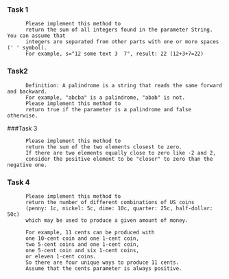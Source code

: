 ### Task 1 


          Please implement this method to
          return the sum of all integers found in the parameter String. You can assume that
          integers are separated from other parts with one or more spaces (' ' symbol).
          For example, s="12 some text 3  7", result: 22 (12+3+7=22)
          
          
### Task2 


          Definition: A palindrome is a string that reads the same forward and backward.
          For example, "abcba" is a palindrome, "abab" is not.
          Please implement this method to
          return true if the parameter is a palindrome and false otherwise.
          
          
###Task 3 


          Please implement this method to
          return the sum of the two elements closest to zero.
          If there are two elements equally close to zero like -2 and 2,
          consider the positive element to be "closer" to zero than the negative one.
          
          
          
### Task 4 



          Please implement this method to
          return the number of different combinations of US coins
          (penny: 1c, nickel: 5c, dime: 10c, quarter: 25c, half-dollar: 50c)
          which may be used to produce a given amount of money.

          For example, 11 cents can be produced with
          one 10-cent coin and one 1-cent coin,
          two 5-cent coins and one 1-cent coin,
          one 5-cent coin and six 1-cent coins,
          or eleven 1-cent coins.
          So there are four unique ways to produce 11 cents.
          Assume that the cents parameter is always positive.